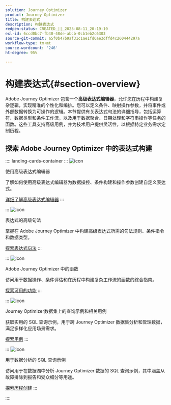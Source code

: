 ```yaml
---
solution: Journey Optimizer
product: Journey Optimizer
title: 构建表达式
description: 构建表达式
redpen-status: CREATED_||_2025-08-11_20-19-10
exl-id: 6ccd0bc7-fb40-48de-abcb-0cb1eb2c6303
source-git-commit: a5f0b47b9af31c1ae1fd6ae3dffd4c260444297a
workflow-type: tm+mt
source-wordcount: '246'
ht-degree: 95%

---
```


# 构建表达式{#section-overview}

Adobe Journey Optimizer 包含一个&#x200B;**高级表达式编辑器**，允许您在历程中构建复杂逻辑，实现精准的个性化和编排。您可以定义条件、映射操作参数，并将事件或外部数据转换为可操作的逻辑。本节提供有关表达式句法的详细指导，包括运算符、数据类型和条件工作流，以及用于数据聚合、日期处理和字符串操作等任务的函数。这些工具支持高级用例，并为技术用户提供灵活性，以根据特定业务需求定制历程。

## 探索 Adobe Journey Optimizer 中的表达式构建

:::: landing-cards-container
:::
![icon](https://cdn.experienceleague.adobe.com/icons/screwdriver-wrench.svg)

使用高级表达式编辑器

了解如何使用高级表达式编辑器为数据操控、条件构建和操作参数创建自定义表达式。

[详细了解高级表达式编辑器](../using/building-journeys/expression/expressionadvanced.md)
:::

:::
![icon](https://cdn.experienceleague.adobe.com/icons/code-branch.svg)

表达式的高级句法

掌握在 Adobe Journey Optimizer 中构建高级表达式所需的句法规则、条件指令和数据类型。

[探索表达式句法](syntax-landing-page.md)
:::

:::
![icon](https://cdn.experienceleague.adobe.com/icons/puzzle-piece.svg)

Adobe Journey Optimizer 中的函数

访问用于数据操作、条件评估和在历程中构建复杂工作流的函数的综合指南。

[探索可用的功能](main-functions-journey-landing-page.md)
:::


:::
![icon](https://cdn.experienceleague.adobe.com/icons/bullseye.svg)

Journey Optimizer数据集上的查询示例和相关用例

获取实用的 SQL 查询示例，用于跨 Journey Optimizer 数据集分析和管理数据，满足多样化应用场景需求。

[探索用例](../using/data/datasets-query-examples.md)
:::

:::
![icon](https://cdn.experienceleague.adobe.com/icons/list-check.svg)

用于数据分析的 SQL 查询示例

访问用于在数据湖中分析 Journey Optimizer 数据的 SQL 查询示例，其中涵盖从故障排除到报告和受众细分等用途。

[探索历程创建](../using/reports/query-examples.md)
:::


::::
